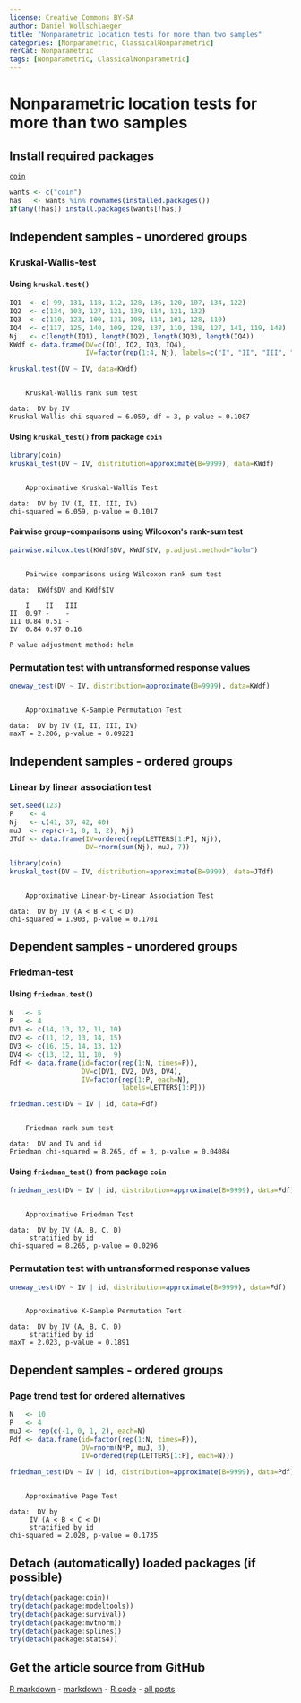 ```yaml
---
license: Creative Commons BY-SA
author: Daniel Wollschlaeger
title: "Nonparametric location tests for more than two samples"
categories: [Nonparametric, ClassicalNonparametric]
rerCat: Nonparametric
tags: [Nonparametric, ClassicalNonparametric]
---
```


Nonparametric location tests for more than two samples
=========================

Install required packages
-------------------------

[`coin`](http://cran.r-project.org/package=coin)


```r
wants <- c("coin")
has   <- wants %in% rownames(installed.packages())
if(any(!has)) install.packages(wants[!has])
```


Independent samples - unordered groups
-------------------------

### Kruskal-Wallis-test

#### Using `kruskal.test()`


```r
IQ1  <- c( 99, 131, 118, 112, 128, 136, 120, 107, 134, 122)
IQ2  <- c(134, 103, 127, 121, 139, 114, 121, 132)
IQ3  <- c(110, 123, 100, 131, 108, 114, 101, 128, 110)
IQ4  <- c(117, 125, 140, 109, 128, 137, 110, 138, 127, 141, 119, 148)
Nj   <- c(length(IQ1), length(IQ2), length(IQ3), length(IQ4))
KWdf <- data.frame(DV=c(IQ1, IQ2, IQ3, IQ4),
                   IV=factor(rep(1:4, Nj), labels=c("I", "II", "III", "IV")))
```



```r
kruskal.test(DV ~ IV, data=KWdf)
```

```

	Kruskal-Wallis rank sum test

data:  DV by IV 
Kruskal-Wallis chi-squared = 6.059, df = 3, p-value = 0.1087
```


#### Using `kruskal_test()` from package `coin`


```r
library(coin)
kruskal_test(DV ~ IV, distribution=approximate(B=9999), data=KWdf)
```

```

	Approximative Kruskal-Wallis Test

data:  DV by IV (I, II, III, IV) 
chi-squared = 6.059, p-value = 0.1017
```


#### Pairwise group-comparisons using Wilcoxon's rank-sum test


```r
pairwise.wilcox.test(KWdf$DV, KWdf$IV, p.adjust.method="holm")
```

```

	Pairwise comparisons using Wilcoxon rank sum test 

data:  KWdf$DV and KWdf$IV 

    I    II   III 
II  0.97 -    -   
III 0.84 0.51 -   
IV  0.84 0.97 0.16

P value adjustment method: holm 
```


### Permutation test with untransformed response values


```r
oneway_test(DV ~ IV, distribution=approximate(B=9999), data=KWdf)
```

```

	Approximative K-Sample Permutation Test

data:  DV by IV (I, II, III, IV) 
maxT = 2.206, p-value = 0.09221
```


Independent samples - ordered groups
------------------------------------

### Linear by linear association test


```r
set.seed(123)
P    <- 4
Nj   <- c(41, 37, 42, 40)
muJ  <- rep(c(-1, 0, 1, 2), Nj)
JTdf <- data.frame(IV=ordered(rep(LETTERS[1:P], Nj)),
                   DV=rnorm(sum(Nj), muJ, 7))
```



```r
library(coin)
kruskal_test(DV ~ IV, distribution=approximate(B=9999), data=JTdf)
```

```

	Approximative Linear-by-Linear Association Test

data:  DV by IV (A < B < C < D) 
chi-squared = 1.903, p-value = 0.1701
```


Dependent samples - unordered groups
-------------------------

### Friedman-test

#### Using `friedman.test()`


```r
N   <- 5
P   <- 4
DV1 <- c(14, 13, 12, 11, 10)
DV2 <- c(11, 12, 13, 14, 15)
DV3 <- c(16, 15, 14, 13, 12)
DV4 <- c(13, 12, 11, 10,  9)
Fdf <- data.frame(id=factor(rep(1:N, times=P)),
                  DV=c(DV1, DV2, DV3, DV4),
                  IV=factor(rep(1:P, each=N),
                            labels=LETTERS[1:P]))
```



```r
friedman.test(DV ~ IV | id, data=Fdf)
```

```

	Friedman rank sum test

data:  DV and IV and id 
Friedman chi-squared = 8.265, df = 3, p-value = 0.04084
```


#### Using `friedman_test()` from package `coin`


```r
friedman_test(DV ~ IV | id, distribution=approximate(B=9999), data=Fdf)
```

```

	Approximative Friedman Test

data:  DV by IV (A, B, C, D) 
	 stratified by id 
chi-squared = 8.265, p-value = 0.0296
```


### Permutation test with untransformed response values


```r
oneway_test(DV ~ IV | id, distribution=approximate(B=9999), data=Fdf)
```

```

	Approximative K-Sample Permutation Test

data:  DV by IV (A, B, C, D) 
	 stratified by id 
maxT = 2.023, p-value = 0.1891
```


Dependent samples - ordered groups
-------------------------

### Page trend test for ordered alternatives


```r
N   <- 10
P   <- 4
muJ <- rep(c(-1, 0, 1, 2), each=N)
Pdf <- data.frame(id=factor(rep(1:N, times=P)),
                  DV=rnorm(N*P, muJ, 3),
                  IV=ordered(rep(LETTERS[1:P], each=N)))
```



```r
friedman_test(DV ~ IV | id, distribution=approximate(B=9999), data=Pdf)
```

```

	Approximative Page Test

data:  DV by
	 IV (A < B < C < D) 
	 stratified by id 
chi-squared = 2.028, p-value = 0.1735
```


Detach (automatically) loaded packages (if possible)
-------------------------


```r
try(detach(package:coin))
try(detach(package:modeltools))
try(detach(package:survival))
try(detach(package:mvtnorm))
try(detach(package:splines))
try(detach(package:stats4))
```


Get the article source from GitHub
----------------------------------------------

[R markdown](https://github.com/dwoll/RExRepos/raw/master/Rmd/npKruskalFriedman.Rmd) - [markdown](https://github.com/dwoll/RExRepos/raw/master/md/npKruskalFriedman.md) - [R code](https://github.com/dwoll/RExRepos/raw/master/R/npKruskalFriedman.R) - [all posts](https://github.com/dwoll/RExRepos/)
